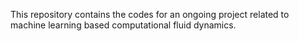 This repository contains the codes for an ongoing project related to machine learning based computational fluid dynamics.
